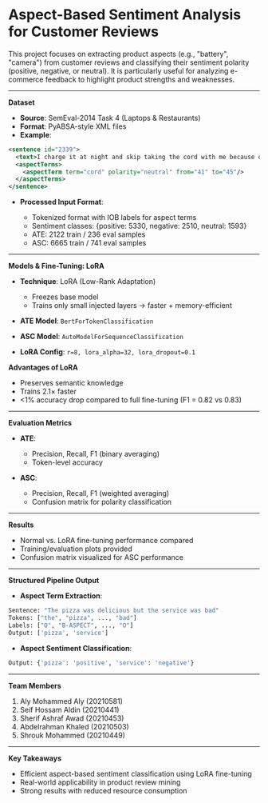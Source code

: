 # Aspect-Based Sentiment Analysis for Customer Reviews

This project focuses on extracting product aspects (e.g., "battery", "camera") from customer reviews and classifying their sentiment polarity (positive, negative, or neutral). It is particularly useful for analyzing e-commerce feedback to highlight product strengths and weaknesses.

---

**Dataset**

* **Source**: SemEval-2014 Task 4 (Laptops & Restaurants)
* **Format**: PyABSA-style XML files
* **Example**:

```xml
<sentence id="2339">
  <text>I charge it at night and skip taking the cord with me because of the good battery life.</text>
  <aspectTerms>
    <aspectTerm term="cord" polarity="neutral" from="41" to="45"/>
  </aspectTerms>
</sentence>
```

* **Processed Input Format**:

  * Tokenized format with IOB labels for aspect terms
  * Sentiment classes: {positive: 5330, negative: 2510, neutral: 1593}
  * ATE: 2122 train / 236 eval samples
  * ASC: 6665 train / 741 eval samples

---

**Models & Fine-Tuning: LoRA**

* **Technique**: LoRA (Low-Rank Adaptation)

  * Freezes base model
  * Trains only small injected layers → faster + memory-efficient
* **ATE Model**: `BertForTokenClassification`
* **ASC Model**: `AutoModelForSequenceClassification`
* **LoRA Config**: `r=8, lora_alpha=32, lora_dropout=0.1`

**Advantages of LoRA**

* Preserves semantic knowledge
* Trains 2.1× faster
* <1% accuracy drop compared to full fine-tuning (F1 = 0.82 vs 0.83)

---

**Evaluation Metrics**

* **ATE**:

  * Precision, Recall, F1 (binary averaging)
  * Token-level accuracy
* **ASC**:

  * Precision, Recall, F1 (weighted averaging)
  * Confusion matrix for polarity classification

---

**Results**

* Normal vs. LoRA fine-tuning performance compared
* Training/evaluation plots provided
* Confusion matrix visualized for ASC performance

---

**Structured Pipeline Output**

* **Aspect Term Extraction**:

```python
Sentence: "The pizza was delicious but the service was bad"
Tokens: ["the", "pizza", ..., "bad"]
Labels: ["O", "B-ASPECT", ..., "O"]
Output: ['pizza', 'service']
```

* **Aspect Sentiment Classification**:

```python
Output: {'pizza': 'positive', 'service': 'negative'}
```

---

**Team Members**

1. Aly Mohammed Aly (20210581)
2. Seif Hossam Aldin (20210441)
3. Sherif Ashraf Awad (20210453)
4. Abdelrahman Khaled (20210503)
5. Shrouk Mohammed (20210449)

---

**Key Takeaways**

* Efficient aspect-based sentiment classification using LoRA fine-tuning
* Real-world applicability in product review mining
* Strong results with reduced resource consumption
